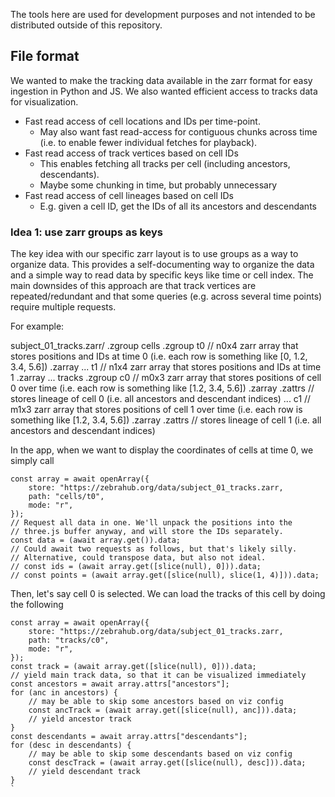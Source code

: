 The tools here are used for development purposes and not intended to be distributed outside of this repository.

## File format

We wanted to make the tracking data available in the zarr format for easy ingestion in Python and JS.
We also wanted efficient access to tracks data for visualization.

- Fast read access of cell locations and IDs per time-point.
    - May also want fast read-access for contiguous chunks across time (i.e. to enable fewer individual fetches for playback).
- Fast read access of track vertices based on cell IDs
    - This enables fetching all tracks per cell (including ancestors, descendants).
    - Maybe some chunking in time, but probably unnecessary
- Fast read access of cell lineages based on cell IDs
    - E.g. given a cell ID, get the IDs of all its ancestors and descendants


### Idea 1: use zarr groups as keys

The key idea with our specific zarr layout is to use groups as a way to organize data.
This provides a self-documenting way to organize the data and a simple way to read
data by specific keys like time or cell index.
The main downsides of this approach are that track vertices are repeated/redundant
and that some queries (e.g. across several time points) require multiple requests.

For example:

subject_01_tracks.zarr/
  .zgroup
  cells
    .zgroup
    t0 // n0x4 zarr array that stores positions and IDs at time 0 (i.e. each row is something like [0, 1.2, 3.4, 5.6])
      .zarray
      ...
    t1 // n1x4 zarr array that stores positions and IDs at time 1
      .zarray
      ...
  tracks
    .zgroup
    c0 // m0x3 zarr array that stores positions of cell 0 over time (i.e. each row is something like [1.2, 3.4, 5.6])
      .zarray
      .zattrs // stores lineage of cell 0 (i.e. all ancestors and descendant indices)
      ...
    c1 // m1x3 zarr array that stores positions of cell 1 over time (i.e. each row is something like [1.2, 3.4, 5.6])
      .zarray
      .zattrs // stores lineage of cell 1 (i.e. all ancestors and descendant indices)

In the app, when we want to display the coordinates of cells at time 0, we simply call

```
const array = await openArray({
    store: "https://zebrahub.org/data/subject_01_tracks.zarr,
    path: "cells/t0",
    mode: "r",
});
// Request all data in one. We'll unpack the positions into the
// three.js buffer anyway, and will store the IDs separately.
const data = (await array.get()).data;
// Could await two requests as follows, but that's likely silly.
// Alternative, could transpose data, but also not ideal.
// const ids = (await array.get([slice(null), 0])).data;
// const points = (await array.get([slice(null), slice(1, 4)])).data;
```

Then, let's say cell 0 is selected.
We can load the tracks of this cell by doing the following

```
const array = await openArray({
    store: "https://zebrahub.org/data/subject_01_tracks.zarr,
    path: "tracks/c0",
    mode: "r",
});
const track = (await array.get([slice(null), 0])).data;
// yield main track data, so that it can be visualized immediately
const ancestors = await array.attrs["ancestors"];
for (anc in ancestors) {
    // may be able to skip some ancestors based on viz config
    const ancTrack = (await array.get([slice(null), anc])).data;
    // yield ancestor track
}
const descendants = await array.attrs["descendants"];
for (desc in descendants) {
    // may be able to skip some descendants based on viz config
    const descTrack = (await array.get([slice(null), desc])).data;
    // yield descendant track
}
`
